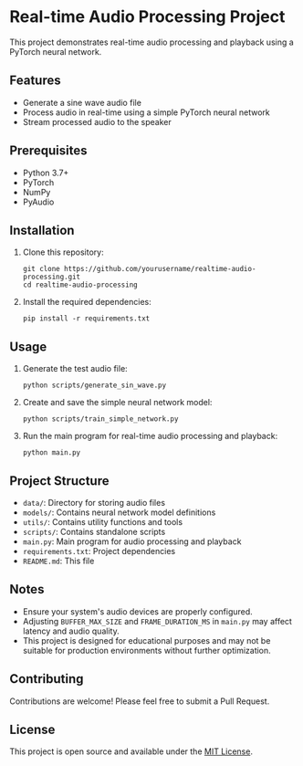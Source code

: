 # Real-time Audio Processing Project

This project demonstrates real-time audio processing and playback using a PyTorch neural network.

## Features

- Generate a sine wave audio file
- Process audio in real-time using a simple PyTorch neural network
- Stream processed audio to the speaker

## Prerequisites

- Python 3.7+
- PyTorch
- NumPy
- PyAudio

## Installation

1. Clone this repository:
   ```
   git clone https://github.com/yourusername/realtime-audio-processing.git
   cd realtime-audio-processing
   ```

2. Install the required dependencies:
   ```
   pip install -r requirements.txt
   ```

## Usage

1. Generate the test audio file:
   ```
   python scripts/generate_sin_wave.py
   ```

2. Create and save the simple neural network model:
   ```
   python scripts/train_simple_network.py
   ```

3. Run the main program for real-time audio processing and playback:
   ```
   python main.py
   ```

## Project Structure

- `data/`: Directory for storing audio files
- `models/`: Contains neural network model definitions
- `utils/`: Contains utility functions and tools
- `scripts/`: Contains standalone scripts
- `main.py`: Main program for audio processing and playback
- `requirements.txt`: Project dependencies
- `README.md`: This file

## Notes

- Ensure your system's audio devices are properly configured.
- Adjusting `BUFFER_MAX_SIZE` and `FRAME_DURATION_MS` in `main.py` may affect latency and audio quality.
- This project is designed for educational purposes and may not be suitable for production environments without further optimization.

## Contributing

Contributions are welcome! Please feel free to submit a Pull Request.

## License

This project is open source and available under the [MIT License](LICENSE).
